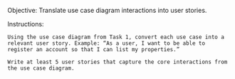 Objective: Translate use case diagram interactions into user stories.

Instructions:

    Using the use case diagram from Task 1, convert each use case into a relevant user story. Example: “As a user, I want to be able to register an account so that I can list my properties.”

    Write at least 5 user stories that capture the core interactions from the use case diagram.
